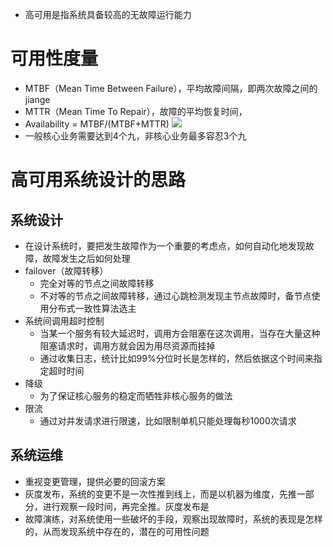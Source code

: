 - 高可用是指系统具备较高的无故障运行能力

# 可用性度量
- MTBF（Mean Time Between Failure），平均故障间隔，即两次故障之间的jiange
- MTTR（Mean Time To Repair），故障的平均恢复时间，
- Availability = MTBF/(MTBF+MTTR)
![](https://static001.geekbang.org/resource/image/73/75/73a87a9bc14a27c9ec9dfda1b72e1e75.jpg)
- 一般核心业务需要达到4个九，非核心业务最多容忍3个九
  
# 高可用系统设计的思路
## 系统设计
- 在设计系统时，要把发生故障作为一个重要的考虑点，如何自动化地发现故障，故障发生之后如何处理
- failover（故障转移）
  - 完全对等的节点之间故障转移
  - 不对等的节点之间故障转移，通过心跳检测发现主节点故障时，备节点使用分布式一致性算法选主
- 系统间调用超时控制
  - 当某一个服务有较大延迟时，调用方会阻塞在这次调用，当存在大量这种阻塞请求时，调用方就会因为用尽资源而挂掉
  - 通过收集日志，统计比如99%分位时长是怎样的，然后依据这个时间来指定超时时间
- 降级
  - 为了保证核心服务的稳定而牺牲非核心服务的做法
- 限流
  - 通过对并发请求进行限速，比如限制单机只能处理每秒1000次请求

## 系统运维
- 重视变更管理，提供必要的回滚方案
- 灰度发布，系统的变更不是一次性推到线上，而是以机器为维度，先推一部分，进行观察一段时间，再完全推。灰度发布是
- 故障演练，对系统使用一些破坏的手段，观察出现故障时，系统的表现是怎样的，从而发现系统中存在的，潜在的可用性问题
  

